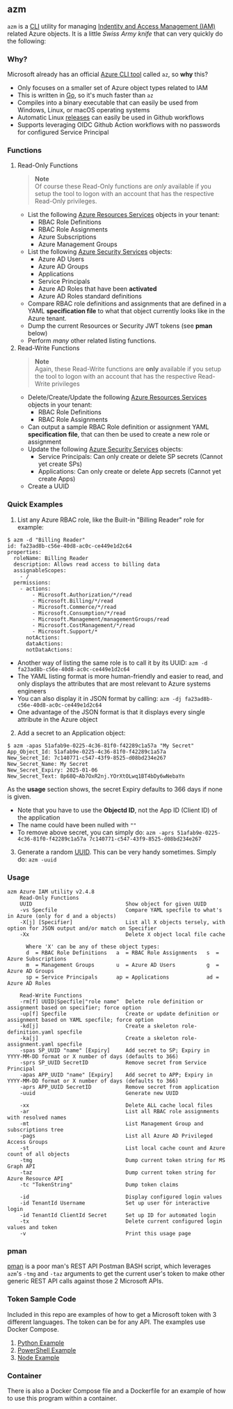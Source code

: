 ## azm
`azm` is a [CLI](https://en.wikipedia.org/wiki/Command-line_interface) utility for managing [Indentity and Access Management (IAM)](https://www.nist.gov/identity-access-management) related Azure objects. It is a little _Swiss Army knife_ that can very quickly do the following:


### Why?
Microsoft already has an official [Azure CLI tool](https://learn.microsoft.com/en-us/cli/azure/) called `az`, so **why** this?
- Only focuses on a smaller set of Azure object types related to IAM 
- This is written in [Go](https://go.dev/), so it's much faster than `az`
- Compiles into a binary executable that can easily be used from Windows, Linux, or macOS operating systems
- Automatic Linux [releases](https://github.com/git719/azm/releases/tag/v2.4.8) can easily be used in Github workflows
- Supports leveraging OIDC Github Action workflows with no passwords for configured Service Principal
  

### Functions
1. Read-Only Functions
    > **Note**<br>
    Of course these Read-Only functions are *only* available if you setup the tool to logon with an account that has the respective Read-Only privileges.
    - List the following [Azure Resources Services](https://que.tips/azure/#azure-resource-services) objects in your tenant:
        - RBAC Role Definitions
        - RBAC Role Assignments
        - Azure Subscriptions
        - Azure Management Groups
    - List the following [Azure Security Services](https://que.tips/azure/#azure-security-services) objects:
        - Azure AD Users
        - Azure AD Groups
        - Applications
        - Service Principals
        - Azure AD Roles that have been **activated**
        - Azure AD Roles standard definitions
    - Compare RBAC role definitions and assignments that are defined in a YAML __specification file__ to what that object currently looks like in the Azure tenant.
    - Dump the current Resources or Security JWT tokens (see **pman** below)
    - Perform *many* other related listing functions.
2. Read-Write Functions
    > **Note**<br>
    Again, these Read-Write functions are **only** available if you setup the tool to logon with an account that has the respective Read-Write privileges
    - Delete/Create/Update the following [Azure Resources Services](https://que.tips/azure/#azure-resource-services) objects in your tenant:
        - RBAC Role Definitions
        - RBAC Role Assignments
    - Can output a sample RBAC Role definition or assignment YAML __specification file__, that can then be used to create a new role or assignment
    - Update the following [Azure Security Services](https://que.tips/azure/#azure-security-services) objects:
        - Service Principals: Can only create or delete SP secrets (Cannot yet create SPs)
        - Applications: Can only create or delete App secrets (Cannot yet create Apps)
    - Create a UUID

### Quick Examples
1. List any Azure RBAC role, like the Built-in "Billing Reader" role for example:

```
$ azm -d "Billing Reader"
id: fa23ad8b-c56e-40d8-ac0c-ce449e1d2c64
properties:
  roleName: Billing Reader
  description: Allows read access to billing data
  assignableScopes:
    - /
  permissions:
    - actions:
        - Microsoft.Authorization/*/read
        - Microsoft.Billing/*/read
        - Microsoft.Commerce/*/read
        - Microsoft.Consumption/*/read
        - Microsoft.Management/managementGroups/read
        - Microsoft.CostManagement/*/read
        - Microsoft.Support/*
      notActions:
      dataActions:
      notDataActions:
```

- Another way of listing the same role is to call it by its UUID: `azm -d fa23ad8b-c56e-40d8-ac0c-ce449e1d2c64`
- The YAML listing format is more human-friendly and easier to read, and only displays the attributes that are most relevant to Azure systems engineers
- You can also display it in JSON format by calling: `azm -dj fa23ad8b-c56e-40d8-ac0c-ce449e1d2c64`
- One advantage of the JSON format is that it displays every single attribute in the Azure object

2. Add a secret to an Application object: 

```
$ azm -apas 51afab9e-0225-4c36-81f0-f42289c1a57a "My Secret"
App_Object_Id: 51afab9e-0225-4c36-81f0-f42289c1a57a
New_Secret_Id: 7c140771-c547-43f9-8525-d08bd234e267
New_Secret_Name: My Secret
New_Secret_Expiry: 2025-01-06
New_Secret_Text: 8p68Q~Ab7OxR2nj.YOrXtOLwq1BT4bDy6wNebaYn
```

As the **usage** section shows, the secret Expiry defaults to 366 days if none is given. 

- Note that you have to use the **Objectd ID**, not the App ID (Client ID) of the application
- The name could have been nulled with `""`
- To remove above secret, you can simply do: `azm -aprs 51afab9e-0225-4c36-81f0-f42289c1a57a 7c140771-c547-43f9-8525-d08bd234e267`

3. Generate a random [UUID](https://en.wikipedia.org/wiki/Universally_unique_identifier). This can be very handy sometimes. Simply do: `azm -uuid`

### Usage
```
azm Azure IAM utility v2.4.8
    Read-Only Functions
    UUID                              Show object for given UUID
    -vs Specfile                      Compare YAML specfile to what's in Azure (only for d and a objects)
    -X[j] [Specifier]                 List all X objects tersely, with option for JSON output and/or match on Specifier
    -Xx                               Delete X object local file cache

      Where 'X' can be any of these object types:
      d  = RBAC Role Definitions   a  = RBAC Role Assignments   s  = Azure Subscriptions
      m  = Management Groups       u  = Azure AD Users          g  = Azure AD Groups
      sp = Service Principals      ap = Applications            ad = Azure AD Roles

    Read-Write Functions
    -rm[f] UUID|Specfile|"role name"  Delete role definition or assignment based on specifier; force option
    -up[f] Specfile                   Create or update definition or assignment based on YAML specfile; force option
    -kd[j]                            Create a skeleton role-definition.yaml specfile
    -ka[j]                            Create a skeleton role-assignment.yaml specfile
    -spas SP_UUID "name" [Expiry]     Add secret to SP; Expiry in YYYY-MM-DD format or X number of days (defaults to 366)
    -sprs SP_UUID SecretID            Remove secret from Service Principal
    -apas APP_UUID "name" [Expiry]    Add secret to APP; Expiry in YYYY-MM-DD format or X number of days (defaults to 366)
    -aprs APP_UUID SecretID           Remove secret from application
    -uuid                             Generate new UUID

    -xx                               Delete ALL cache local files
    -ar                               List all RBAC role assignments with resolved names
    -mt                               List Management Group and subscriptions tree
    -pags                             List all Azure AD Privileged Access Groups
    -st                               List local cache count and Azure count of all objects
    -tmg                              Dump current token string for MS Graph API
    -taz                              Dump current token string for Azure Resource API
    -tc "TokenString"                 Dump token claims

    -id                               Display configured login values
    -id TenantId Username             Set up user for interactive login
    -id TenantId ClientId Secret      Set up ID for automated login
    -tx                               Delete current configured login values and token
    -v                                Print this usage page
```

### pman
[pman](https://github.com/git719/azm/tree/main/pman) is a poor man's REST API Postman BASH script, which leverages `azm`'s `-tmg` and `-taz` arguments to get the current user's token to make other generic REST API calls against those 2 Microsoft APIs.

### Token Sample Code
Included in this repo are examples of how to get a Microsoft token with 3 different languages. The token can be for any API. The examples use Docker Compose.
1. [Python Example](https://github.com/git719/azm/tree/main/token-python)
2. [PowerShell Example](https://github.com/git719/azm/tree/main/token-powershell)
3. [Node Example](https://github.com/git719/azm/tree/main/token-node)

### Container
There is also a Docker Compose file and a Dockerfile for an example of how to use this program within a container.
